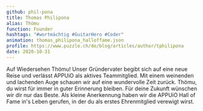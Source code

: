 ```yaml
---
github: phil-pona
title: Thomas Philipona
alias: Thömu
function: Founder
hashtags: "#wortmächtig #GuitarHero #Coder"
animation: thomas_philipona_halloffame.json
profile: https://www.puzzle.ch/de/blog/articles/author/tphilipona
date: 2020-10-31
---
```

Auf Wiedersehen Thömu! Unser Gründervater begibt sich auf eine neue Reise und verlässt APPUiO als aktives Teammitglied. Mit einem weinenden und lachenden Auge schauen wir auf eine wundervolle Zeit zurück. Thömu, du wirst für immer in guter Erinnerung bleiben. Für deine Zukunft wünschen wir dir nur das Beste. Als kleine Anerkennung haben wir die APPUiO Hall of Fame in's Leben gerufen, in der du als erstes Ehrenmitglied verewigt wirst.